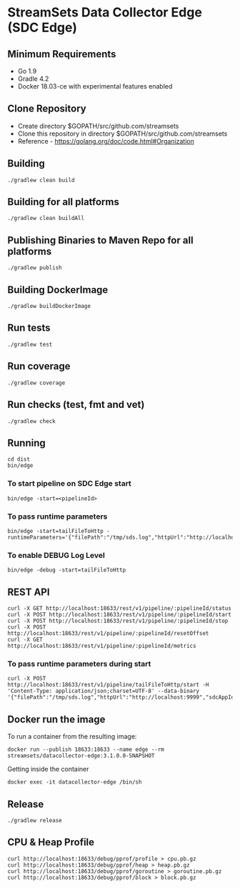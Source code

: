 # StreamSets Data Collector Edge (SDC Edge)

## Minimum Requirements

* Go 1.9
* Gradle 4.2
* Docker 18.03-ce with experimental features enabled

## Clone Repository

* Create directory $GOPATH/src/github.com/streamsets
* Clone this repository in directory $GOPATH/src/github.com/streamsets
* Reference - https://golang.org/doc/code.html#Organization

## Building

    ./gradlew clean build

## Building for all platforms

    ./gradlew clean buildAll

## Publishing Binaries to Maven Repo for all platforms

    ./gradlew publish

## Building DockerImage

    ./gradlew buildDockerImage

## Run tests

    ./gradlew test

## Run coverage

    ./gradlew coverage

## Run checks (test, fmt and vet)

    ./gradlew check

## Running

    cd dist
    bin/edge

### To start pipeline on SDC Edge start

    bin/edge -start=<pipelineId>

### To pass runtime parameters

    bin/edge -start=tailFileToHttp -runtimeParameters='{"filePath":"/tmp/sds.log","httpUrl":"http://localhost:9999","sdcAppId":"sde"}'

### To enable DEBUG Log Level

    bin/edge -debug -start=tailFileToHttp

## REST API

    curl -X GET http://localhost:18633/rest/v1/pipeline/:pipelineId/status
    curl -X POST http://localhost:18633/rest/v1/pipeline/:pipelineId/start
    curl -X POST http://localhost:18633/rest/v1/pipeline/:pipelineId/stop
    curl -X POST http://localhost:18633/rest/v1/pipeline/:pipelineId/resetOffset
    curl -X GET http://localhost:18633/rest/v1/pipeline/:pipelineId/metrics

### To pass runtime parameters during start

    curl -X POST http://localhost:18633/rest/v1/pipeline/tailFileToHttp/start -H 'Content-Type: application/json;charset=UTF-8' --data-binary '{"filePath":"/tmp/sds.log","httpUrl":"http://localhost:9999","sdcAppId":"sde"}'

## Docker run the image

To run a container from the resulting image:

    docker run --publish 18633:18633 --name edge --rm streamsets/datacollector-edge:3.1.0.0-SNAPSHOT

Getting inside the container

    docker exec -it datacollector-edge /bin/sh

## Release

    ./gradlew release


## CPU & Heap Profile

    curl http://localhost:18633/debug/pprof/profile > cpu.pb.gz
    curl http://localhost:18633/debug/pprof/heap > heap.pb.gz
    curl http://localhost:18633/debug/pprof/goroutine > goroutine.pb.gz
    curl http://localhost:18633/debug/pprof/block > block.pb.gz

